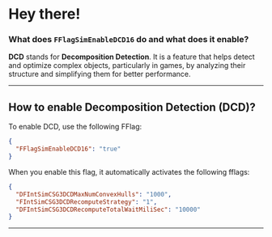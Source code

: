 # Hey there!

### What does `FFlagSimEnableDCD16` do and what does it enable?

**DCD** stands for **Decomposition Detection**. It is a feature that helps detect and optimize complex objects, particularly in games, by analyzing their structure and simplifying them for better performance.

---

## How to enable Decomposition Detection (DCD)?

To enable DCD, use the following FFlag:

```json
{
  "FFlagSimEnableDCD16": "true"
}
```

When you enable this flag, it automatically activates the following fflags:
```json
{
  "DFIntSimCSG3DCDMaxNumConvexHulls": "1000",
  "FIntSimCSG3DCDRecomputeStrategy": "1",
  "DFIntSimCSG3DCDRecomputeTotalWaitMiliSec": "10000"
}
```
---
